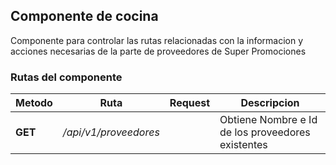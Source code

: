 ## Componente de cocina

Componente para controlar las rutas relacionadas con la informacion y acciones necesarias de la parte de proveedores de Super Promociones

### Rutas del componente

| **Metodo** | **Ruta** | **Request** | **Descripcion** |
|------------|----------|-------------|-----------------|
| **GET** | _/api/v1/proveedores_ |  | Obtiene Nombre e Id de los proveedores existentes |

